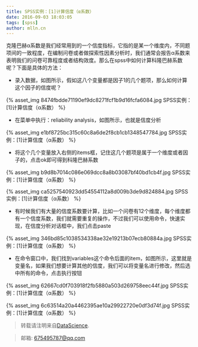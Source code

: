 ```yaml
---
title: SPSS实例：[1]计算信度（α系数）
date: 2016-09-03 18:03:05
tags: [spss]
author: mlln.cn
---
```

克隆巴赫α系数是我们经常用到的一个信度指标，它指的是某一个维度内，不同题项间的一致程度，在编制问卷或者做探索性因素分析时，我们通常会报告α系数来表明我们的问卷可靠程度或者结构效度。那么在spss中如何计算科隆巴赫系数呢？下面是具体的方法：

- 录入数据，如图所示，假如这八个变量都是因子1的几个题项，那么如何计算这个因子的信度呢？

{% asset_img 8474fbdde71190ef9dc8271fcf1b9d16fcfa6084.jpg SPSS实例：[1]计算信度（α系数） %}

- 在菜单中执行：reliability analysis，如图所示，也就是信度分析

{% asset_img e1bf8725bc315c60c8a6de2f8cb1cb1348547784.jpg SPSS实例：[1]计算信度（α系数） %}

- 将这个几个变量放入右侧的items框，记住这几个题项是属于一个维度或者因子的，点击ok即可得到科隆巴赫系数

{% asset_img b9d8b7014c086e069dcc8a8b03087bf40bd1cb4f.jpg SPSS实例：[1]计算信度（α系数） %}

{% asset_img ca5257540923dd54554112a8d009b3de9d824884.jpg SPSS实例：[1]计算信度（α系数） %}

- 有时候我们有大量的信度系数要计算，比如一个问卷有12个维度，每个维度都有一个信度系数，我们就需要重复的操作，不过我们可以使用命令，快速实现，在信度分析对话框中，我们点击paste

{% asset_img 346bd85c1038534338ae32e19213b07ecb80884a.jpg SPSS实例：[1]计算信度（α系数） %}

- 在命令窗口中，我们找到variables这个命令后面的item，如图所示，这里就是变量名，如果我们想要计算其他的信度，我们可以将变量名进行修改，然后选中所有的命令，点击执行按钮

{% asset_img 62667cd0f703918f2fb5880a503d269758eec44f.jpg SPSS实例：[1]计算信度（α系数） %}

{% asset_img 6c63514a20a4462395ae10a29922720e0df3d74f.jpg SPSS实例：[1]计算信度（α系数） %}

> 转载请注明来自[DataScience](http://mlln.cn).

> 邮箱: 675495787@qq.com 
